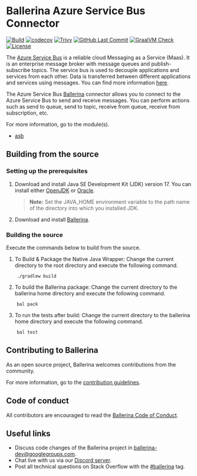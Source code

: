 Ballerina Azure Service Bus Connector
===================

[![Build](https://github.com/ballerina-platform/module-ballerinax-azure-service-bus/workflows/CI/badge.svg)](https://github.com/ballerina-platform/module-ballerinax-azure-service-bus/actions?query=workflow%3ACI)
[![codecov](https://codecov.io/gh/ballerina-platform/module-ballerinax-azure-service-bus/branch/main/graph/badge.svg)](https://codecov.io/gh/ballerina-platform/module-ballerinax-azure-service-bus)
[![Trivy](https://github.com/ballerina-platform/module-ballerinax-azure-service-bus/actions/workflows/trivy-scan.yml/badge.svg)](https://github.com/ballerina-platform/module-ballerinax-azure-service-bus/actions/workflows/trivy-scan.yml)
[![GitHub Last Commit](https://img.shields.io/github/last-commit/ballerina-platform/module-ballerinax-azure-service-bus.svg)](https://github.com/ballerina-platform/module-ballerinax-azure-service-bus/commits/master)
[![GraalVM Check](https://github.com/ballerina-platform/module-ballerinax-azure-service-bus/actions/workflows/build-with-bal-test-native.yml/badge.svg)](https://github.com/ballerina-platform/module-ballerinax-azure-service-bus/actions/workflows/build-with-bal-test-native.yml)
[![License](https://img.shields.io/badge/License-Apache%202.0-blue.svg)](https://opensource.org/licenses/Apache-2.0)

The [Azure Service Bus](https://azure.microsoft.com/en-us/services/service-bus/) is a reliable cloud Messaging as a
Service (Maas). It is an enterprise message broker with message queues and publish-subscribe topics. The service bus is
used to decouple applications and services from each other. Data is transferred between different applications and
services using messages. You can find more
information [here](https://docs.microsoft.com/en-us/azure/service-bus-messaging/).

The Azure Service Bus [Ballerina](https://ballerina.io/) connector allows you to connect to the Azure Service Bus to
send and receive messages. You can perform actions such as send to queue, send to topic, receive from queue, receive
from subscription, etc.

For more information, go to the module(s).

- [asb](ballerina/Module.md)

## Building from the source

### Setting up the prerequisites

1. Download and install Java SE Development Kit (JDK) version 17. You can install
   either [OpenJDK](https://adoptopenjdk.net/)
   or [Oracle](https://www.oracle.com/java/technologies/downloads/).

   > **Note:** Set the JAVA_HOME environment variable to the path name of the directory into which you installed JDK.

2. Download and install [Ballerina](https://ballerina.io/).

### Building the source

Execute the commands below to build from the source.

1. To Build & Package the Native Java Wrapper:
   Change the current directory to the root directory and execute the following command.

```shell script
    ./gradlew build
```

2. To build the Ballerina package:
   Change the current directory to the ballerina home directory and execute the following command.

```shell script
    bal pack
```

3. To run the tests after build:
   Change the current directory to the ballerina home directory and execute the following command.

```shell script
    bal test
```

## Contributing to Ballerina

As an open source project, Ballerina welcomes contributions from the community.

For more information, go to
the [contribution guidelines](https://github.com/ballerina-platform/ballerina-lang/blob/master/CONTRIBUTING.md).

## Code of conduct

All contributors are encouraged to read the [Ballerina Code of Conduct](https://ballerina.io/code-of-conduct).

## Useful links

* Discuss code changes of the Ballerina project
  in [ballerina-dev@googlegroups.com](mailto:ballerina-dev@googlegroups.com).
* Chat live with us via our [Discord server](https://discord.gg/ballerinalang).
* Post all technical questions on Stack Overflow with
  the [#ballerina](https://stackoverflow.com/questions/tagged/ballerina) tag.

